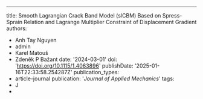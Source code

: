 ---
title: Smooth Lagrangian Crack Band Model (slCBM) Based on Spress-Sprain Relation
  and Lagrange Multiplier Constraint of Displacement Gradient
authors:
- Anh Tay Nguyen
- admin
- Karel Matouš
- Zdeněk P Bažant
date: '2024-03-01'
doi: 'https://doi.org/10.1115/1.4063896'
publishDate: '2025-01-16T22:33:58.254287Z'
publication_types:
- article-journal
publication: '*Journal of Applied Mechanics*'
tags:
- J
-
